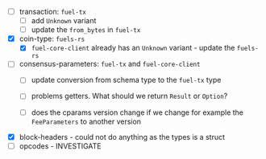 - [ ] transaction: `fuel-tx`
  - [ ] add `Unknown` variant
  - [ ] update the `from_bytes` in `fuel-tx`

- [x] coin-type: `fuels-rs`
  - [x] `fuel-core-client` already has an `Unknown` variant - update the `fuels-rs`

- [ ] consensus-parameters: `fuel-tx` and `fuel-core-client`
  - [ ] update conversion from schema type to the `fuel-tx` type
  - [ ] problems getters. What should we return `Result` or `Option`?
  - [ ] does the cparams version change if we change for example the `FeeParameters` to another version


- [x] block-headers - could not do anything as the types is a struct
- [ ] opcodes - INVESTIGATE
